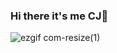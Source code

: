 ### Hi there it's me CJ👋

![ezgif com-resize(1)](https://github.com/user-attachments/assets/46018214-95f4-451a-9bdd-beffbcfade0c)
